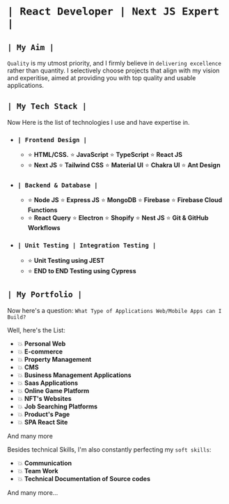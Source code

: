 # `| React Developer | Next JS Expert |`

## `| My Aim |`
`Quality` is my utmost priority, and I firmly believe in `delivering excellence` rather than quantity. I selectively choose projects that align with my vision and experitise, aimed at providing you with top quality and usable applications.

## `| My Tech Stack |`

Now Here is the list of technologies I use and have expertise in.

- ### `| Frontend Design |`
  
  - ⭐ **HTML/CSS.** ⭐ **JavaScript** ⭐ **TypeScript** ⭐ **React JS**
  - ⭐ **Next JS** ⭐ **Tailwind CSS** ⭐ **Material UI** ⭐ **Chakra UI** ⭐ **Ant Design**

- ### `| Backend & Database |`
  
  - ⭐ **Node JS** ⭐ **Express JS** ⭐ **MongoDB** ⭐ **Firebase** ⭐ **Firebase Cloud Functions**
  - ⭐ **React Query** ⭐ **Electron** ⭐ **Shopify** ⭐ **Nest JS** ⭐ **Git & GitHub Workflows**

- ### `| Unit Testing | Integration Testing |`
  - ⭐ **Unit Testing using JEST**
  - ⭐ **END to END Testing using Cypress**

## `| My Portfolio |`

Now here's a question: `What Type of Applications Web/Mobile Apps can I Build?`

Well, here's the List:

- 💥 **Personal Web**
- 💥 **E-commerce**
- 💥 **Property Management**
- 💥 **CMS**
- 💥 **Business Management Applications**
- 💥 **Saas Applications**
- 💥 **Online Game Platform**
- 💥 **NFT's Websites**
- 💥 **Job Searching Platforms**
- 💥 **Product's Page**
- 💥 **SPA React Site**

And many more

Besides technical Skills, I'm also constantly perfecting my `soft skills`:
- 💥 **Communication**
- 💥 **Team Work**
- 💥 **Technical Documentation of Source codes**

And many more...

<!--
**devBayo/devBayo** is a ✨ _special_ ✨ repository because its `README.md` (this file) appears on your GitHub profile.

Here are some ideas to get you started:

- 🔭 I’m currently working on ...
- 🌱 I’m currently learning ...
- 👯 I’m looking to collaborate on ...
- 🤔 I’m looking for help with ...
- 💬 Ask me about ...
- 📫 How to reach me: ...
- 😄 Pronouns: ...
- ⚡ Fun fact: ...
-->
